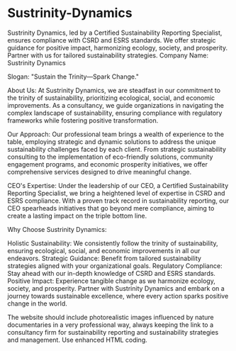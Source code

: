 # Sustrinity-Dynamics
Sustrinity Dynamics, led by a Certified Sustainability Reporting Specialist, ensures compliance with CSRD and ESRS standards. We offer strategic guidance for positive impact, harmonizing ecology, society, and prosperity. Partner with us for tailored sustainability strategies.
Company Name: Sustrinity Dynamics

Slogan: "Sustain the Trinity—Spark Change."

About Us:
At Sustrinity Dynamics, we are steadfast in our commitment to the trinity of sustainability, prioritizing ecological, social, and economic improvements. As a consultancy, we guide organizations in navigating the complex landscape of sustainability, ensuring compliance with regulatory frameworks while fostering positive transformation.

Our Approach:
Our professional team brings a wealth of experience to the table, employing strategic and dynamic solutions to address the unique sustainability challenges faced by each client. From strategic sustainability consulting to the implementation of eco-friendly solutions, community engagement programs, and economic prosperity initiatives, we offer comprehensive services designed to drive meaningful change.

CEO's Expertise:
Under the leadership of our CEO, a Certified Sustainability Reporting Specialist, we bring a heightened level of expertise in CSRD and ESRS compliance. With a proven track record in sustainability reporting, our CEO spearheads initiatives that go beyond mere compliance, aiming to create a lasting impact on the triple bottom line.

Why Choose Sustrinity Dynamics:

Holistic Sustainability: We consistently follow the trinity of sustainability, ensuring ecological, social, and economic improvements in all our endeavors.
Strategic Guidance: Benefit from tailored sustainability strategies aligned with your organizational goals.
Regulatory Compliance: Stay ahead with our in-depth knowledge of CSRD and ESRS standards.
Positive Impact: Experience tangible change as we harmonize ecology, society, and prosperity.
Partner with Sustrinity Dynamics and embark on a journey towards sustainable excellence, where every action sparks positive change in the world.

The website should include photorealistic images influenced by nature documentaries in a very professional way, always keeping the link to a consultancy firm for sustainability reporting and sustainability strategies and management. Use enhanced HTML coding.
